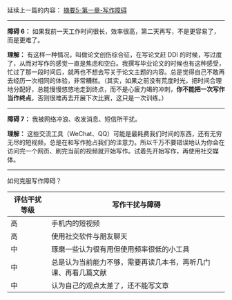 延续上一篇的内容： [摘要5-第一章-写作障碍](摘要5-第一章-写作障碍.md)

---
**障碍 6：** 如果我前一天工作时间很长，效率很高，第二天再写，不是更容易了，而是更难了。

**理解：** 有这样一种情况，叫做论文创伤综合征，在写论文赶 DDl 的时候，写过度了，从而对写作的感觉一直是焦虑和空白。我撰写毕业论文的时候也有这种感受，忙过了那一段时间后，就再也不想去写关于论文主题的内容。总是觉得自己不敢再去经历一次相同的体验，非常糟糕。（其实，如果之前没有荒度时光，把时间合理地分配好，总能慢慢悠悠地走到终点，而不是心疲力竭的冲刺，**你不能把一次写作当作终点**，否则很难再去开展下次比赛，这只是一次训练。）

---
**障碍 7：** 我被网络冲浪、收发消息、短信所干扰。

**理解：** 这些交流工具（WeChat、QQ）可能是最耗费我们时间的东西，还有无穷无尽的短视频，总是在和写作抢占我们的注意力。所以千万不要错误地认为你会在访问完一个网页、刷完当前的视频就开始写作。试着先开始写作，再使用社交媒体。

---
如何克服写作障碍？

| 评估干扰等级 | 写作干扰与障碍                         |
| ------ | ------------------------------- |
| 高      | 手机内的短视频                         |
| 高      | 使用社交软件与朋友聊天                     |
| 中      | 琢磨一些认为很有用但使用频率很低的小工具            |
| 中      | 总是认为当前能力不够，需要再读几本书，再听几门课、再看几篇文献 |
| 中      | 认为自己的观点太差了，还不能写文章               |
 
